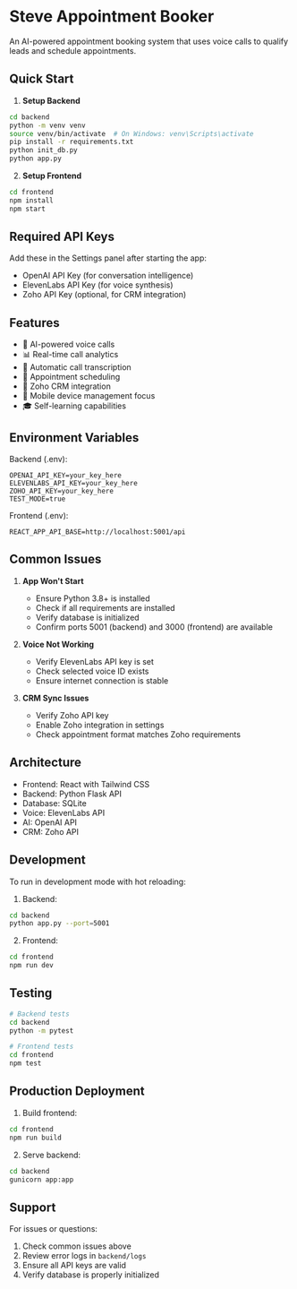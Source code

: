# Steve Appointment Booker

An AI-powered appointment booking system that uses voice calls to qualify leads and schedule appointments.

## Quick Start

1. **Setup Backend**
```bash
cd backend
python -m venv venv
source venv/bin/activate  # On Windows: venv\Scripts\activate
pip install -r requirements.txt
python init_db.py
python app.py
```

2. **Setup Frontend**
```bash
cd frontend
npm install
npm start
```

## Required API Keys

Add these in the Settings panel after starting the app:

- OpenAI API Key (for conversation intelligence)
- ElevenLabs API Key (for voice synthesis)
- Zoho API Key (optional, for CRM integration)

## Features

- 🤖 AI-powered voice calls
- 📊 Real-time call analytics
- 📝 Automatic call transcription
- 📅 Appointment scheduling
- 🔄 Zoho CRM integration
- 📱 Mobile device management focus
- 🎓 Self-learning capabilities

## Environment Variables

Backend (.env):
```
OPENAI_API_KEY=your_key_here
ELEVENLABS_API_KEY=your_key_here
ZOHO_API_KEY=your_key_here
TEST_MODE=true
```

Frontend (.env):
```
REACT_APP_API_BASE=http://localhost:5001/api
```

## Common Issues

1. **App Won't Start**
   - Ensure Python 3.8+ is installed
   - Check if all requirements are installed
   - Verify database is initialized
   - Confirm ports 5001 (backend) and 3000 (frontend) are available

2. **Voice Not Working**
   - Verify ElevenLabs API key is set
   - Check selected voice ID exists
   - Ensure internet connection is stable

3. **CRM Sync Issues**
   - Verify Zoho API key
   - Enable Zoho integration in settings
   - Check appointment format matches Zoho requirements

## Architecture

- Frontend: React with Tailwind CSS
- Backend: Python Flask API
- Database: SQLite
- Voice: ElevenLabs API
- AI: OpenAI API
- CRM: Zoho API

## Development

To run in development mode with hot reloading:

1. Backend:
```bash
cd backend
python app.py --port=5001
```

2. Frontend:
```bash
cd frontend
npm run dev
```

## Testing

```bash
# Backend tests
cd backend
python -m pytest

# Frontend tests
cd frontend
npm test
```

## Production Deployment

1. Build frontend:
```bash
cd frontend
npm run build
```

2. Serve backend:
```bash
cd backend
gunicorn app:app
```

## Support

For issues or questions:
1. Check common issues above
2. Review error logs in `backend/logs`
3. Ensure all API keys are valid
4. Verify database is properly initialized
